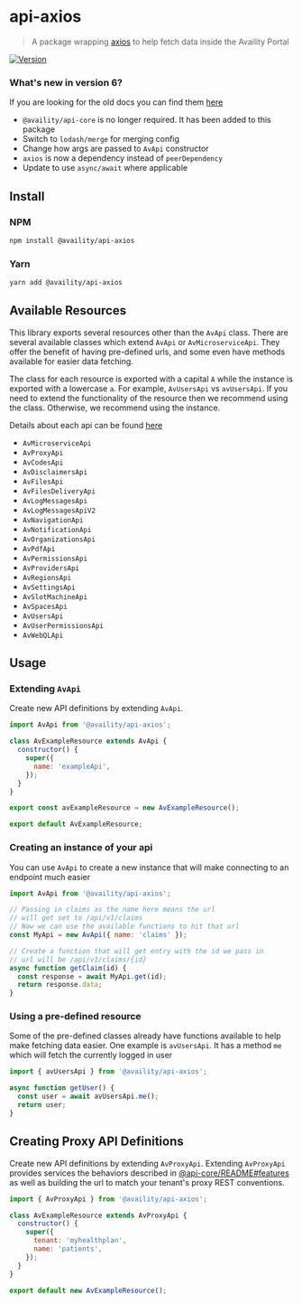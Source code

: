 # api-axios

> A package wrapping [axios](https://github.com/axios/axios) to help fetch data inside the Availity Portal

[![Version](https://img.shields.io/npm/v/@availity/api-axios.svg?style=for-the-badge)](https://www.npmjs.com/package/@availity/api-axios)

### What's new in version 6?

If you are looking for the old docs you can find them [here](./READMEv5)

- `@availity/api-core` is no longer required. It has been added to this package
- Switch to `lodash/merge` for merging config
- Change how args are passed to `AvApi` constructor
- `axios` is now a dependency instead of `peerDependency`
- Update to use `async/await` where applicable

## Install

### NPM

```bash
npm install @availity/api-axios
```

### Yarn

```bash
yarn add @availity/api-axios
```

## Available Resources

This library exports several resources other than the `AvApi` class. There are several available classes which extend `AvApi` or `AvMicroserviceApi`. They offer the benefit of having pre-defined urls, and some even have methods available for easier data fetching.

The class for each resource is exported with a capital `A` while the instance is exported with a lowercase `a`. For example, `AvUsersApi` vs `avUsersApi`. If you need to extend the functionality of the resource then we recommend using the class. Otherwise, we recommend using the instance.

Details about each api can be found [here](../api-axios/src/resources/README.md)

- `AvMicroserviceApi`
- `AvProxyApi`
- `AvCodesApi`
- `AvDisclaimersApi`
- `AvFilesApi`
- `AvFilesDeliveryApi`
- `AvLogMessagesApi`
- `AvLogMessagesApiV2`
- `AvNavigationApi`
- `AvNotificationApi`
- `AvOrganizationsApi`
- `AvPdfApi`
- `AvPermissionsApi`
- `AvProvidersApi`
- `AvRegionsApi`
- `AvSettingsApi`
- `AvSlotMachineApi`
- `AvSpacesApi`
- `AvUsersApi`
- `AvUserPermissionsApi`
- `AvWebQLApi`

## Usage

### Extending `AvApi`

Create new API definitions by extending `AvApi`.

```js
import AvApi from '@availity/api-axios';

class AvExampleResource extends AvApi {
  constructor() {
    super({
      name: 'exampleApi',
    });
  }
}

export const avExampleResource = new AvExampleResource();

export default AvExampleResource;
```

### Creating an instance of your api

You can use `AvApi` to create a new instance that will make connecting to an endpoint much easier

```js
import AvApi from '@availity/api-axios';

// Passing in claims as the name here means the url
// will get set to /api/v1/claims
// Now we can use the available functions to hit that url
const MyApi = new AvApi({ name: 'claims' });

// Create a function that will get entry with the id we pass in
// url will be /api/v1/claims/{id}
async function getClaim(id) {
  const response = await MyApi.get(id);
  return response.data;
}
```

### Using a pre-defined resource

Some of the pre-defined classes already have functions available to help make fetching data easier. One example is `avUsersApi`. It has a method `me` which will fetch the currently logged in user

```js
import { avUsersApi } from '@availity/api-axios';

async function getUser() {
  const user = await avUsersApi.me();
  return user;
}
```

## Creating Proxy API Definitions

Create new API definitions by extending `AvProxyApi`. Extending `AvProxyApi` provides services the behaviors described in [@api-core/README#features](../api-core/README.md#features) as well as building the url to match your tenant's proxy REST conventions.

```js
import { AvProxyApi } from '@availity/api-axios';

class AvExampleResource extends AvProxyApi {
  constructor() {
    super({
      tenant: 'myhealthplan',
      name: 'patients',
    });
  }
}

export default new AvExampleResource();
```
